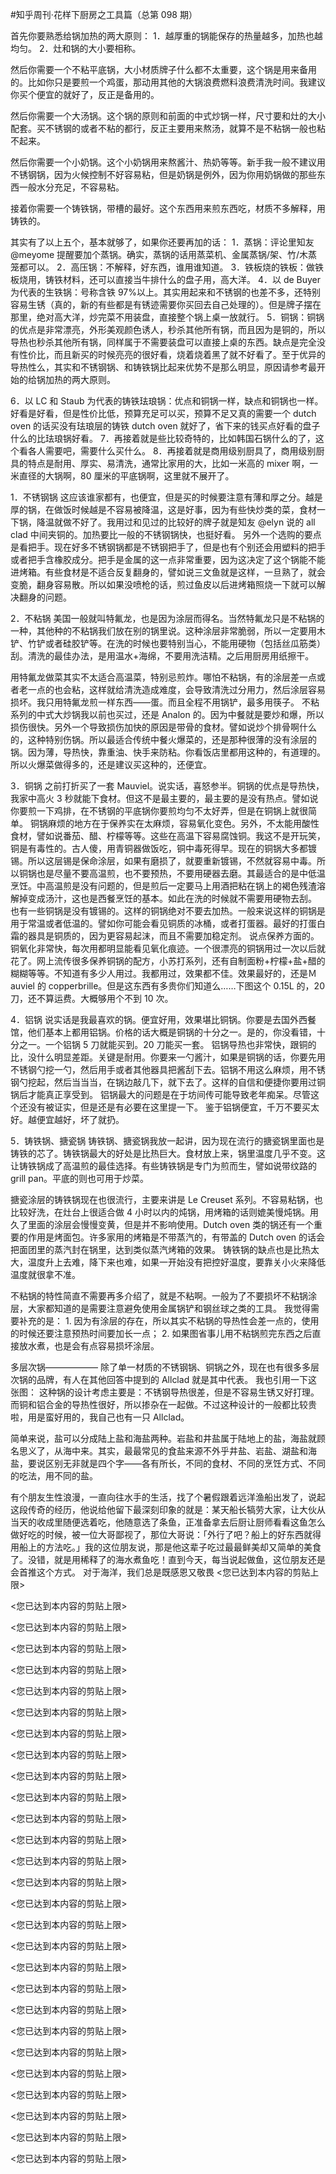 #知乎周刊·花样下厨房之工具篇（总第 098 期）

首先你要熟悉给锅加热的两大原则： 1．越厚重的锅能保存的热量越多，加热也越均匀。 2．灶和锅的大小要相称。

然后你需要一个不粘平底锅，大小材质牌子什么都不太重要，这个锅是用来备用的。比如你只是要煎一个鸡蛋，那动用其他的大锅浪费燃料浪费清洗时间。我建议你买个便宜的就好了，反正是备用的。

然后你需要一个大汤锅。这个锅的原则和前面的中式炒锅一样，尺寸要和灶的大小配套。买不锈钢的或者不粘的都行，反正主要用来熬汤，就算不是不粘锅一般也粘不起来。

然后你需要一个小奶锅。这个小奶锅用来熬酱汁、热奶等等。新手我一般不建议用不锈钢锅，因为火候控制不好容易粘，但是奶锅是例外，因为你用奶锅做的那些东西一般水分充足，不容易粘。

接着你需要一个铸铁锅，带槽的最好。这个东西用来煎东西吃，材质不多解释，用铸铁的。

其实有了以上五个，基本就够了，如果你还要再加的话： 1．蒸锅：评论里知友 @meyome 提醒要加个蒸锅。确实，蒸锅的话用蒸菜机、金属蒸锅/架、竹/木蒸笼都可以。 2．高压锅：不解释，好东西，谁用谁知道。 3．铁板烧的铁板：做铁板烧用，铸铁材料，还可以直接当牛排什么的盘子用，高大洋。 4．以 de Buyer 为代表的生铁锅：号称含铁 97%以上。其实用起来和不锈钢的也差不多，还特别容易生锈（真的，新的有些都是有锈迹需要你买回去自己处理的）。但是牌子摆在那里，绝对高大洋，炒完菜不用装盘，直接整个锅上桌一放就行。 5．铜锅：铜锅的优点是非常漂亮，外形美观颜色诱人，秒杀其他所有锅，而且因为是铜的，所以导热也秒杀其他所有锅，同样属于不需要装盘可以直接上桌的东西。缺点是完全没有性价比，而且新买的时候亮亮的很好看，烧着烧着黑了就不好看了。至于优异的导热性么，其实和不锈钢锅、和铸铁锅比起来优势不是那么明显，原因请参考最开始的给锅加热的两大原则。

6．以 LC 和 Staub 为代表的铸铁珐琅锅：优点和铜锅一样，缺点和铜锅也一样。好看是好看，但是性价比低，预算充足可以买，预算不足又真的需要一个 dutch oven 的话买没有珐琅层的铸铁 dutch oven 就好了，省下来的钱买点好看的盘子什么的比珐琅锅好看。 7．再接着就是些比较奇特的，比如韩国石锅什么的了，这个看各人需要吧，需要什么买什么。 8．再接着就是商用级别厨具了，商用级别厨具的特点是耐用、厚实、易清洗，通常比家用的大，比如一米高的 mixer 啊，一米直径的大锅啊，80 厘米的平底锅啊，这里就不展开了。

1．不锈钢锅 这应该谁家都有，也便宜，但是买的时候要注意有薄和厚之分。越是厚的锅，在做饭时候越是不容易被降温，这是好事，因为有些快炒类的菜，食材一下锅，降温就做不好了。我用过和见过的比较好的牌子就是知友 @elyn 说的 all clad 中间夹铜的。加热要比一般的不锈钢锅快，也挺好看。 另外一个选购的要点是看把手。现在好多不锈钢锅都是不锈钢把手了，但是也有个别还会用塑料的把手或者把手含橡胶成分。把手是金属的这一点非常重要，因为这决定了这个锅能不能进烤箱。有些食材是不适合反复翻身的，譬如说三文鱼就是这样，一旦熟了，就会变脆，翻身容易散。所以如果没喷枪的话，煎过鱼皮以后进烤箱照烧一下就可以解决翻身的问题。

2．不粘锅 美国一般就叫特氟龙，也是因为涂层而得名。当然特氟龙只是不粘锅的一种，其他种的不粘锅我们放在别的锅里说。这种涂层非常脆弱，所以一定要用木铲、竹铲或者硅胶铲等。在洗的时候也要特别当心，不能用硬物（包括丝瓜筋类）刮。清洗的最佳办法，是用温水+海绵，不要用洗洁精。之后用厨房用纸擦干。

用特氟龙做菜其实不太适合高温菜，特别忌煎炸。哪怕不粘锅，有的涂层差一点或者老一点的也会粘，这样就给清洗造成难度，会导致清洗过分用力，然后涂层容易损坏。我只用特氟龙煎一样东西——蛋。而且全程不用锅铲，最多用筷子。 不粘系列的中式大炒锅我以前也买过，还是 Analon 的。因为中餐就是要炒和爆，所以损伤很快。另外一个导致损伤加快的原因是带骨的食材。譬如说炒个排骨啊什么的，这种特别伤锅。所以最适合传统中餐火爆菜的，还是那种很薄的没有涂层的锅。因为薄，导热快，靠重油、快手来防粘。你看饭店里都用这种的，有道理的。所以火爆菜做得多的，还是建议买这种的，还便宜。

3．铜锅 之前打折买了一套 Mauviel。说实话，喜怒参半。铜锅的优点是导热快，我家中高火 3 秒就能下食材。但这不是最主要的，最主要的是没有热点。譬如说你要煎一下鸡排，在不锈钢的平底锅你要煎均匀不太好弄，但是在铜锅上就很简单。 铜锅麻烦的地方在于保养实在太麻烦，容易氧化变色。另外，不太能用酸性食材，譬如说番茄、醋、柠檬等等。这些在高温下容易腐蚀铜。我这不是开玩笑，铜是有毒性的。古人傻，用青铜器做饭吃，铜中毒死得早。现在的铜锅大多都镀锡。所以这层锡是保命涂层，如果有磨损了，就要重新镀锡，不然就容易中毒。所以铜锅也是尽量不要高温煎，也不要预热，不要用硬器去磨。其最适合的是中低温烹饪。中高温煎是没有问题的，但是煎后一定要马上用酒把粘在锅上的褐色残渣溶解掉变成汤汁，这也是西餐烹饪的基本。如此在洗的时候就不需要用硬物去刮。 也有一些铜锅是没有镀锡的。这样的铜锅绝对不要去加热。一般来说这样的铜锅是用于常温或者低温的。譬如你可能会看见铜质的冰桶，或者打蛋器。最好的打蛋白霜的器具是铜质的，因为更容易起沫，而且不需要加稳定剂。 说点保养方面的。铜氧化非常快，每次用都明显能看见氧化痕迹。一个很漂亮的铜锅用过一次以后就花了。网上流传很多保养铜锅的配方，小苏打系列，还有自制面粉+柠檬+盐+醋的糊糊等等。不知道有多少人用过。我都用过，效果都不佳。效果最好的，还是Ｍauviel 的 copperbrille。但是这东西有多贵你们知道么……下图这个 0.15L 的，20 刀，还不算运费。大概够用个不到 10 次。

4．铝锅 说实话是我最喜欢的锅。便宜好用，效果堪比铜锅。你要是去国外西餐馆，他们基本上都用铝锅。价格的话大概是铜锅的十分之一。是的，你没看错，十分之一。一个铝锅 5 刀就能买到。20 刀能买一套。 铝锅导热也非常快，跟铜的比，没什么明显差距。关键是耐用。你要来一勺酱汁，如果是铜锅的话，你要先用不锈钢勺挖一勺，然后用手或者其他器具把酱刮下去。铝锅不用这么麻烦，用不锈钢勺挖起，然后当当当，在锅边敲几下，就下去了。这样的自信和便捷你要用过铜锅后才能真正享受到。 铝锅最大的问题是在于坊间传可能导致老年痴呆。尽管这个还没有被证实，但是还是有必要在这里提一下。 鉴于铝锅便宜，千万不要买太好。越便宜越好，坏了就扔。

5．铸铁锅、搪瓷锅 铸铁锅、搪瓷锅我放一起讲，因为现在流行的搪瓷锅里面也是铸铁的芯了。铸铁锅最大的好处是比热巨大。食材放上来，锅里温度几乎不变。这让铸铁锅成了高温煎的最佳选择。有些铸铁锅是专门为煎而生，譬如说带纹路的 grill pan。平底的则也可用于炒菜。

搪瓷涂层的铸铁锅现在也很流行，主要来讲是 Le Creuset 系列。不容易粘锅，也比较好洗，在灶台上很适合做 4 小时以内的炖锅，用烤箱的话则媲美慢炖锅。用久了里面的涂层会慢慢变黄，但是并不影响使用。Dutch oven 类的锅还有一个重要的作用是烤面包。许多家用的烤箱是不带蒸汽的，有带盖的 Dutch oven 的话会把面团里的蒸汽封在锅里，达到类似蒸汽烤箱的效果。 铸铁锅的缺点也是比热太大，温度升上去难，降下来也难，如果一开始没有把控好温度，要靠关小火来降低温度就很拿不准。

不粘锅的特性简直不需要再多介绍了，就是不粘啊。一般为了不要损坏不粘锅涂层，大家都知道的是需要注意避免使用金属锅铲和钢丝球之类的工具。 我觉得需要补充的是： 1. 因为有涂层的存在，所以其实不粘锅的导热性会差一点的，使用的时候还要注意预热时间要加长一点； 2. 如果图省事儿用不粘锅煎完东西之后直接放水煮，也是会有点容易损坏涂层。

多层次锅—————— 除了单一材质的不锈钢锅、铜锅之外，现在也有很多多层次锅的品牌，有人在其他回答中提到的 Allclad 就是其中代表。 我也引用一下这张图： 这种锅的设计考虑主要是：不锈钢导热很差，但是不容易生锈又好打理。而铜和铝合金的导热性很好，所以掺杂在一起做。不过这种设计的一般都比较贵啦，用是蛮好用的，我自己也有一只 Allclad。

简单来说，盐可以分成陆上盐和海盐两种。岩盐和井盐属于陆地上的盐，海盐就顾名思义了，从海中来。其实，最最常见的食盐来源不外乎井盐、岩盐、湖盐和海盐，要说区别无非就是四个字——各有所长，不同的食材、不同的烹饪方式、不同的吃法，用不同的盐。

有个朋友生性浪漫，一直向往水手的生活，找了个暑假跟着远洋渔船出发了，说起这段传奇的经历，他说给他留下最深刻印象的就是：某天船长犒劳大家，让大伙从当天的收成里随便选着吃，他随意选了条鱼，正准备拿去后厨让厨师看看这鱼怎么做好吃的时候，被一位大哥鄙视了，那位大哥说：「外行了吧？船上的好东西就得用船上的方法吃。」我的这位朋友说，那是他这辈子吃过最最鲜美却又简单的美食了。没错，就是用稀释了的海水煮鱼吃！直到今天，每当说起做鱼，这位朋友还是会首推这个方式。 对于海洋，我们总是既感恩又敬畏 <您已达到本内容的剪贴上限>

 <您已达到本内容的剪贴上限>

 <您已达到本内容的剪贴上限>

 <您已达到本内容的剪贴上限>

 <您已达到本内容的剪贴上限>

 <您已达到本内容的剪贴上限>

 <您已达到本内容的剪贴上限>

 <您已达到本内容的剪贴上限>

 <您已达到本内容的剪贴上限>

 <您已达到本内容的剪贴上限>

 <您已达到本内容的剪贴上限>

 <您已达到本内容的剪贴上限>

 <您已达到本内容的剪贴上限>

 <您已达到本内容的剪贴上限>

 <您已达到本内容的剪贴上限>

 <您已达到本内容的剪贴上限>

 <您已达到本内容的剪贴上限>

 <您已达到本内容的剪贴上限>

 <您已达到本内容的剪贴上限>

 <您已达到本内容的剪贴上限>

 <您已达到本内容的剪贴上限>

 <您已达到本内容的剪贴上限>

 <您已达到本内容的剪贴上限>

 <您已达到本内容的剪贴上限>

 <您已达到本内容的剪贴上限>

 <您已达到本内容的剪贴上限>

 <您已达到本内容的剪贴上限>

 <您已达到本内容的剪贴上限>

